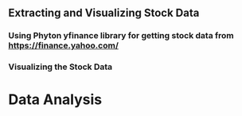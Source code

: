 ## Extracting and Visualizing Stock Data
### Using Phyton yfinance library for getting stock data from https://finance.yahoo.com/
### Visualizing the Stock Data
# Data Analysis
